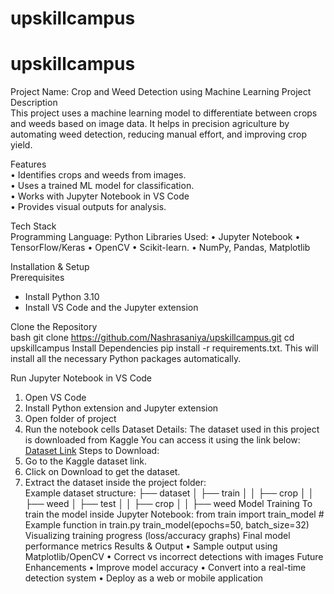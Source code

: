 # upskillcampus
# upskillcampus
Project Name: Crop and Weed Detection using Machine Learning
Project Description  
This project uses a machine learning model to differentiate between crops and weeds  based on image data. It helps in precision agriculture by automating weed detection, reducing manual effort, and improving crop yield.  

 Features  
•	Identifies crops and weeds from images.  
•	Uses a trained ML model for classification.  
•	Works with Jupyter Notebook in VS Code  
•	Provides visual outputs for analysis.  

 Tech Stack  
  Programming Language: Python
  Libraries Used:
•	Jupyter Notebook
•	TensorFlow/Keras
•	OpenCV
•	Scikit-learn.
•	NumPy, Pandas, Matplotlib


 Installation & Setup  
 Prerequisites  
- Install   Python 3.10
- Install VS Code   and the Jupyter extension

 Clone the Repository  
 bash
git clone https://github.com/Nashrasaniya/upskillcampus.git
cd upskillcampus
Install Dependencies
pip install -r requirements.txt.
This will install all the necessary Python packages automatically.

Run Jupyter Notebook in VS Code
1.	Open VS Code
2.	Install Python extension and Jupyter extension
3.	Open  folder of project 
4.	Run the notebook cells
Dataset Details:
The dataset used in this project is downloaded from Kaggle  You can access it using the link below:  
[Dataset Link](https://www.kaggle.com/) 
Steps to Download:  
1. Go to the Kaggle dataset link.  
2. Click on  Download to get the dataset.  
3. Extract the dataset inside the project folder:  
Example dataset structure:
├── dataset
│   ├── train
│   │   ├── crop
│   │   ├── weed
│   ├── test
│   │   ├── crop
│   │   ├── weed
Model Training
To train the model inside Jupyter Notebook:
from train import train_model  # Example function in train.py
train_model(epochs=50, batch_size=32)
Visualizing training progress (loss/accuracy graphs)
Final model performance metrics
Results & Output
•	Sample output using Matplotlib/OpenCV
•	Correct vs incorrect detections with images
Future Enhancements
•	Improve model accuracy
•	Convert into a real-time detection system
•	Deploy as a web or mobile application




